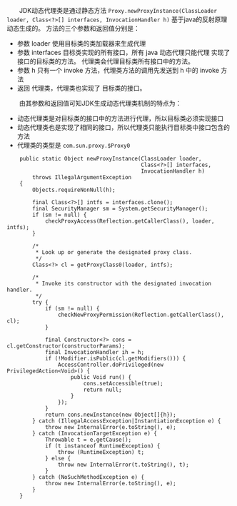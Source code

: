 &emsp;&emsp;JDK动态代理类是通过静态方法 `Proxy.newProxyInstance(ClassLoader loader, Class<?>[] interfaces, InvocationHandler h)` 基于java的反射原理动态生成的。
方法的三个参数和返回值分别是：
- 参数 loader 使用目标类的类加载器来生成代理
- 参数 interfaces 目标类实现的所有接口，所有 java 动态代理只能代理 实现了接口的目标类的方法。 代理类会代理目标类所有接口中的方法。
- 参数 h 只有一个 invoke 方法，代理类方法的调用先发送到 h 中的 invoke 方法
- 返回 代理类，代理类也实现了 目标类的接口。

&emsp;&emsp;由其参数和返回值可知JDK生成动态代理类机制的特点为：
- 动态代理类是对目标类的接口中的方法进行代理，所以目标类必须实现接口
- 动态代理类也是实现了相同的接口，所以代理类只能执行目标类中接口包含的方法
- 代理类的类型是 `com.sun.proxy.$Proxy0` 
```
    public static Object newProxyInstance(ClassLoader loader,
                                          Class<?>[] interfaces,
                                          InvocationHandler h)
        throws IllegalArgumentException
    {
        Objects.requireNonNull(h);

        final Class<?>[] intfs = interfaces.clone();
        final SecurityManager sm = System.getSecurityManager();
        if (sm != null) {
            checkProxyAccess(Reflection.getCallerClass(), loader, intfs);
        }

        /*
         * Look up or generate the designated proxy class.
         */
        Class<?> cl = getProxyClass0(loader, intfs);

        /*
         * Invoke its constructor with the designated invocation handler.
         */
        try {
            if (sm != null) {
                checkNewProxyPermission(Reflection.getCallerClass(), cl);
            }

            final Constructor<?> cons = cl.getConstructor(constructorParams);
            final InvocationHandler ih = h;
            if (!Modifier.isPublic(cl.getModifiers())) {
                AccessController.doPrivileged(new PrivilegedAction<Void>() {
                    public Void run() {
                        cons.setAccessible(true);
                        return null;
                    }
                });
            }
            return cons.newInstance(new Object[]{h});
        } catch (IllegalAccessException|InstantiationException e) {
            throw new InternalError(e.toString(), e);
        } catch (InvocationTargetException e) {
            Throwable t = e.getCause();
            if (t instanceof RuntimeException) {
                throw (RuntimeException) t;
            } else {
                throw new InternalError(t.toString(), t);
            }
        } catch (NoSuchMethodException e) {
            throw new InternalError(e.toString(), e);
        }
    }
```